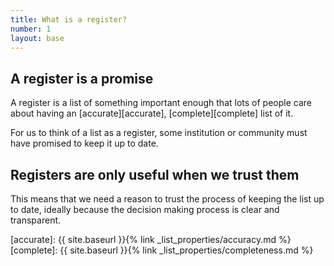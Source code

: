 ```yaml
---
title: What is a register?
number: 1
layout: base
---
```


## A register is a promise

A register is a list of something important enough that lots of people care
about having an [accurate][accurate], [complete][complete] list of it.


For us to think of a list as a register, some institution or community must
have promised to keep it up to date.

## Registers are only useful when we trust them

This means that we need a reason to trust the process of keeping the list up
to date, ideally because the decision making process is clear and transparent.


[accurate]: {{ site.baseurl }}{% link _list_properties/accuracy.md %}
[complete]: {{ site.baseurl }}{% link _list_properties/completeness.md %}
